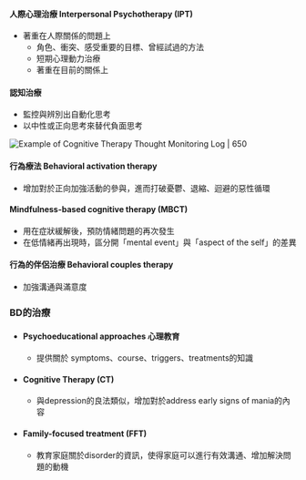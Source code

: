 #### 人際心理治療 Interpersonal Psychotherapy (IPT)
- 著重在人際關係的問題上
	- 角色、衝突、感受重要的目標、曾經試過的方法
	- 短期心理動力治療
	- 著重在目前的關係上

#### 認知治療
- 監控與辨別出自動化思考
- 以中性或正向思考來替代負面思考

![Example of Cognitive Therapy Thought Monitoring Log | 650](https://i.imgur.com/flr4klA.png)


#### 行為療法 Behavioral activation therapy
- 增加對於正向加強活動的參與，進而打破憂鬱、退縮、迴避的惡性循環

#### Mindfulness-based cognitive therapy (MBCT)
- 用在症狀緩解後，預防情緒問題的再次發生
- 在低情緒再出現時，區分開「mental event」與「aspect of the self」的差異

#### 行為的伴侶治療 Behavioral couples therapy
- 加強溝通與滿意度

### BD的治療

- #### Psychoeducational approaches 心理教育
	- 提供關於 symptoms、course、triggers、treatments的知識
- #### Cognitive Therapy (CT)
	- 與depression的良法類似，增加對於address early signs of mania的內容
- #### Family-focused treatment (FFT)
	- 教育家庭關於disorder的資訊，使得家庭可以進行有效溝通、增加解決問題的動機